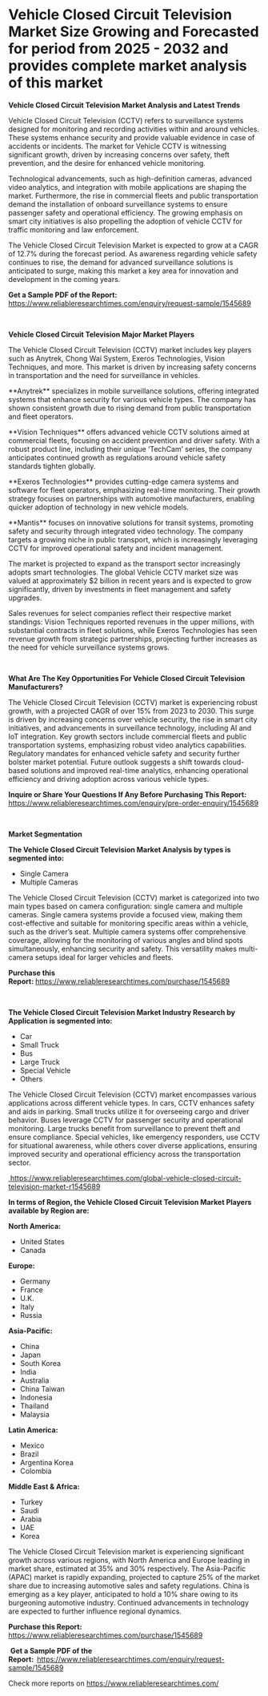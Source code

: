 <p><h1>Vehicle Closed Circuit Television Market Size Growing and Forecasted for period from 2025 - 2032 and provides complete market analysis of this market</h1></p><p><strong>Vehicle Closed Circuit Television Market Analysis and Latest Trends</strong></p>
<p><p>Vehicle Closed Circuit Television (CCTV) refers to surveillance systems designed for monitoring and recording activities within and around vehicles. These systems enhance security and provide valuable evidence in case of accidents or incidents. The market for Vehicle CCTV is witnessing significant growth, driven by increasing concerns over safety, theft prevention, and the desire for enhanced vehicle monitoring.</p><p>Technological advancements, such as high-definition cameras, advanced video analytics, and integration with mobile applications are shaping the market. Furthermore, the rise in commercial fleets and public transportation demand the installation of onboard surveillance systems to ensure passenger safety and operational efficiency. The growing emphasis on smart city initiatives is also propelling the adoption of vehicle CCTV for traffic monitoring and law enforcement.</p><p>The Vehicle Closed Circuit Television Market is expected to grow at a CAGR of 12.7% during the forecast period. As awareness regarding vehicle safety continues to rise, the demand for advanced surveillance solutions is anticipated to surge, making this market a key area for innovation and development in the coming years.</p></p>
<p><strong>Get a Sample PDF of the Report:&nbsp;</strong> <a href="https://www.reliableresearchtimes.com/enquiry/request-sample/1545689?utm_campaign=2040&utm_medium=2&utm_source=Github&utm_content=ia&utm_term=09022025&utm_id=vehicle-closed-circuit-television">https://www.reliableresearchtimes.com/enquiry/request-sample/1545689</a></p>
<p>&nbsp;</p>
<p><strong>Vehicle Closed Circuit Television Major Market Players</strong></p>
<p><p>The Vehicle Closed Circuit Television (CCTV) market includes key players such as Anytrek, Chong Wai System, Exeros Technologies, Vision Techniques, and more. This market is driven by increasing safety concerns in transportation and the need for surveillance in vehicles.</p><p>**Anytrek** specializes in mobile surveillance solutions, offering integrated systems that enhance security for various vehicle types. The company has shown consistent growth due to rising demand from public transportation and fleet operators.</p><p>**Vision Techniques** offers advanced vehicle CCTV solutions aimed at commercial fleets, focusing on accident prevention and driver safety. With a robust product line, including their unique ‘TechCam’ series, the company anticipates continued growth as regulations around vehicle safety standards tighten globally.</p><p>**Exeros Technologies** provides cutting-edge camera systems and software for fleet operators, emphasizing real-time monitoring. Their growth strategy focuses on partnerships with automotive manufacturers, enabling quicker adoption of technology in new vehicle models.</p><p>**Mantis** focuses on innovative solutions for transit systems, promoting safety and security through integrated video technology. The company targets a growing niche in public transport, which is increasingly leveraging CCTV for improved operational safety and incident management.</p><p>The market is projected to expand as the transport sector increasingly adopts smart technologies. The global Vehicle CCTV market size was valued at approximately $2 billion in recent years and is expected to grow significantly, driven by investments in fleet management and safety upgrades.</p><p>Sales revenues for select companies reflect their respective market standings: Vision Techniques reported revenues in the upper millions, with substantial contracts in fleet solutions, while Exeros Technologies has seen revenue growth from strategic partnerships, projecting further increases as the need for vehicle surveillance systems grows.</p></p>
<p>&nbsp;</p>
<p><strong>What Are The Key Opportunities For Vehicle Closed Circuit Television Manufacturers?</strong></p>
<p><p>The Vehicle Closed Circuit Television (CCTV) market is experiencing robust growth, with a projected CAGR of over 15% from 2023 to 2030. This surge is driven by increasing concerns over vehicle security, the rise in smart city initiatives, and advancements in surveillance technology, including AI and IoT integration. Key growth sectors include commercial fleets and public transportation systems, emphasizing robust video analytics capabilities. Regulatory mandates for enhanced vehicle safety and security further bolster market potential. Future outlook suggests a shift towards cloud-based solutions and improved real-time analytics, enhancing operational efficiency and driving adoption across various vehicle types.</p></p>
<p><strong>Inquire or Share Your Questions If Any Before Purchasing This Report:</strong> <a href="https://www.reliableresearchtimes.com/enquiry/pre-order-enquiry/1545689?utm_campaign=2040&utm_medium=2&utm_source=Github&utm_content=ia&utm_term=09022025&utm_id=vehicle-closed-circuit-television">https://www.reliableresearchtimes.com/enquiry/pre-order-enquiry/1545689</a></p>
<p>&nbsp;</p>
<p><strong>Market Segmentation</strong></p>
<p><strong>The Vehicle Closed Circuit Television Market Analysis by types is segmented into:</strong></p>
<p><ul><li>Single Camera</li><li>Multiple Cameras</li></ul></p>
<p><p>The Vehicle Closed Circuit Television (CCTV) market is categorized into two main types based on camera configuration: single camera and multiple cameras. Single camera systems provide a focused view, making them cost-effective and suitable for monitoring specific areas within a vehicle, such as the driver’s seat. Multiple camera systems offer comprehensive coverage, allowing for the monitoring of various angles and blind spots simultaneously, enhancing security and safety. This versatility makes multi-camera setups ideal for larger vehicles and fleets.</p></p>
<p><strong>Purchase this Report:&nbsp;</strong><a href="https://www.reliableresearchtimes.com/purchase/1545689?utm_campaign=2040&utm_medium=2&utm_source=Github&utm_content=ia&utm_term=09022025&utm_id=vehicle-closed-circuit-television">https://www.reliableresearchtimes.com/purchase/1545689</a></p>
<p>&nbsp;</p>
<p><strong>The Vehicle Closed Circuit Television Market Industry Research by Application is segmented into:</strong></p>
<p><ul><li>Car</li><li>Small Truck</li><li>Bus</li><li>Large Truck</li><li>Special Vehicle</li><li>Others</li></ul></p>
<p><p>The Vehicle Closed Circuit Television (CCTV) market encompasses various applications across different vehicle types. In cars, CCTV enhances safety and aids in parking. Small trucks utilize it for overseeing cargo and driver behavior. Buses leverage CCTV for passenger security and operational monitoring. Large trucks benefit from surveillance to prevent theft and ensure compliance. Special vehicles, like emergency responders, use CCTV for situational awareness, while others cover diverse applications, ensuring improved security and operational efficiency across the transportation sector.</p></p>
<p><a href="https://www.reliableresearchtimes.com/global-vehicle-closed-circuit-television-market-r1545689?utm_campaign=2040&utm_medium=2&utm_source=Github&utm_content=ia&utm_term=09022025&utm_id=vehicle-closed-circuit-television">&nbsp;https://www.reliableresearchtimes.com/global-vehicle-closed-circuit-television-market-r1545689</a></p>
<p><strong>In terms of Region, the Vehicle Closed Circuit Television Market Players available by Region are:</strong></p>
<p>
    <p> <strong> North America: </strong>
        <ul>
            <li>United States</li>
            <li>Canada</li>
        </ul>
        </p> 
    <p> <strong> Europe: </strong>
        <ul>
            <li>Germany</li>
            <li>France</li>
            <li>U.K.</li>
            <li>Italy</li>
            <li>Russia</li>
        </ul>
        </p> 
    <p> <strong> Asia-Pacific: </strong>
        <ul>
            <li>China</li>
            <li>Japan</li>
            <li>South Korea</li>
            <li>India</li>
            <li>Australia</li>
            <li>China Taiwan</li>
            <li>Indonesia</li>
            <li>Thailand</li>
            <li>Malaysia</li>
        </ul>
        </p> 
    <p> <strong> Latin America: </strong>
        <ul>
            <li>Mexico</li>
            <li>Brazil</li>
            <li>Argentina Korea</li>
            <li>Colombia</li>
        </ul>
        </p> 
    <p> <strong> Middle East & Africa: </strong>
        <ul>
            <li>Turkey</li>
            <li>Saudi</li>
            <li>Arabia</li>
            <li>UAE</li>
            <li>Korea</li>
        </ul>
    </p>
    </p>
<p><p>The Vehicle Closed Circuit Television market is experiencing significant growth across various regions, with North America and Europe leading in market share, estimated at 35% and 30% respectively. The Asia-Pacific (APAC) market is rapidly expanding, projected to capture 25% of the market share due to increasing automotive sales and safety regulations. China is emerging as a key player, anticipated to hold a 10% share owing to its burgeoning automotive industry. Continued advancements in technology are expected to further influence regional dynamics.</p></p>
<p><strong>Purchase this Report: </strong><a href="https://www.reliableresearchtimes.com/purchase/1545689?utm_campaign=2040&utm_medium=2&utm_source=Github&utm_content=ia&utm_term=09022025&utm_id=vehicle-closed-circuit-television">https://www.reliableresearchtimes.com/purchase/1545689</a></p>
<p>&nbsp;<strong>Get a Sample PDF of the Report:&nbsp;&nbsp;</strong><a href="https://www.reliableresearchtimes.com/enquiry/request-sample/1545689?utm_campaign=2040&utm_medium=2&utm_source=Github&utm_content=ia&utm_term=09022025&utm_id=vehicle-closed-circuit-television">https://www.reliableresearchtimes.com/enquiry/request-sample/1545689</a></p>
<p><strong></strong></p>
<p>Check more reports on <a href="https://www.reliableresearchtimes.com/?utm_campaign=2040&utm_medium=2&utm_source=Github&utm_content=ia&utm_term=09022025&utm_id=vehicle-closed-circuit-television">https://www.reliableresearchtimes.com/</a></p>